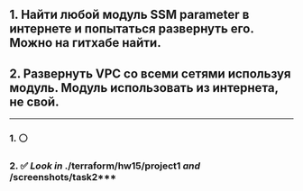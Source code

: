 ## 1. Найти любой модуль SSM parameter в интернете и попытаться развернуть его. Можно на гитхабе найти.
## 2.	Развернуть VPC со всеми сетями используя модуль. Модуль использовать из интернета, не свой.

_______________

### 1. ⚪ 

### 2. ✅  ***Look in*** **./terraform/hw15/project1** ***and*** /screenshots/task2***
